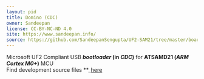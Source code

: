 ```yaml
---
layout: pid
title: Domino (CDC)
owner: Sandeepan
license: CC-BY-NC-ND 4.0
site: https://www.sandeepan.info/
source: https://github.com/SandeepanSengupta/UF2-SAM21/tree/master/boards
---
```

Microsoft UF2 Compliant USB **_bootloader_ (in  _CDC_)** for **ATSAMD21 (_ARM Cortex M0+_)** MCU
<br/>
Find development source files **_[here](https://github.com/SandeepanSengupta/SAMD21)
